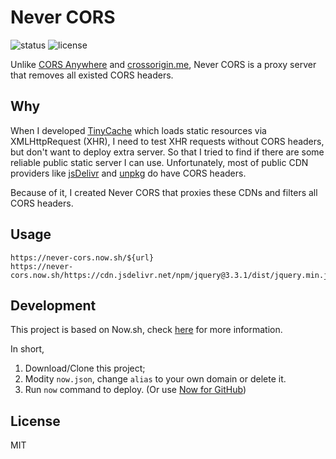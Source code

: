 # Never CORS

![status](https://flat.badgen.net/github/status/giuem/never-cors)
![license](https://flat.badgen.net/github/license/giuem/never-cors)


Unlike [CORS Anywhere](https://github.com/Rob--W/cors-anywhere) and [crossorigin.me](https://github.com/connorhudson/crossorigin.me), Never CORS is a proxy server that removes all existed CORS headers.


## Why

When I developed [TinyCache](https://github.com/giuem/tiny-cache) which loads static resources via XMLHttpRequest (XHR), I need to test XHR requests without CORS headers, but don't want to deploy extra server. So that I tried to find if there are some reliable public static server I can use. Unfortunately, most of public CDN providers like [jsDelivr](https://www.jsdelivr.com/) and [unpkg](https://unpkg.com/) do have CORS headers.

Because of it, I created Never CORS that proxies these CDNs and filters all CORS headers.

## Usage

```
https://never-cors.now.sh/${url}
https://never-cors.now.sh/https://cdn.jsdelivr.net/npm/jquery@3.3.1/dist/jquery.min.js
```

## Development

This project is based on Now.sh, check [here](https://zeit.co/docs/v2/deployments/basics/) for more information.

In short,

1. Download/Clone this project;
2. Modity `now.json`, change `alias` to your own domain or delete it.
3. Run `now` command to deploy. (Or use [Now for GitHub](https://zeit.co/docs/v2/integrations/now-for-github/))

## License

MIT